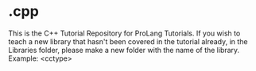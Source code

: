 # .cpp
This is the C++ Tutorial Repository for ProLang Tutorials. If you wish to teach a new library that hasn't been covered in the tutorial already, in the Libraries folder, please make a new folder with the name of the library. Example: &lt;cctype>
